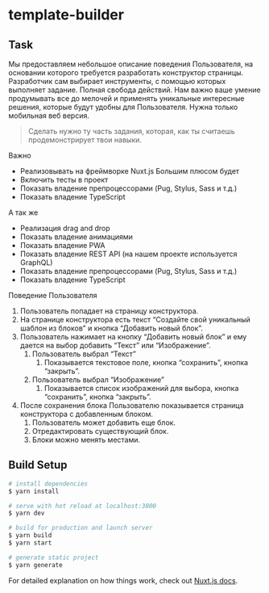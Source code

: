 # template-builder

## Task
Мы предоставляем небольшое описание поведения Пользователя, на основании которого требуется разработать конструктор страницы.
Разработчик сам выбирает инструменты, с помощью которых выполняет задание. Полная свобода действий. Нам важно ваше умение продумывать все до мелочей и применять уникальные интересные решения, которые будут удобны для Пользователя.
Нужна только мобильная веб версия. 


> Сделать нужно ту часть задания, которая, как ты считаешь продемонстрирует твои навыки.


Важно
- Реализовывать на фреймворке Nuxt.js
Большим плюсом будет
- Включить тесты в проект
- Показать владение препроцессорами (Pug, Stylus, Sass и т.д.)
- Показать владение TypeScript


А так же
- Реализация drag and drop
- Показать владение анимациями
- Показать владение PWA
- Показать владение REST API (на нашем проекте используется GraphQL)
- Показать владение препроцессорами (Pug, Stylus, Sass и т.д.)
- Показать владение TypeScript


Поведение Пользователя
1. Пользователь попадает на страницу конструктора.
2. На странице конструктора есть текст “Создайте свой уникальный шаблон из блоков” и кнопка “Добавить новый блок”.
3. Пользователь нажимает на кнопку “Добавить новый блок” и ему дается на выбор добавить “Текст” или “Изображение”.
    1. Пользователь выбрал “Текст”
        1. Показывается текстовое поле, кнопка “сохранить”, кнопка “закрыть”.
    2. Пользователь выбрал “Изображение”
        1. Показывается список изображений для выбора, кнопка “сохранить”, кнопка “закрыть”.
4. После сохранения блока Пользователю показывается страница конструктора с добавленным блоком.
    1. Пользователь может добавить еще блок.
    2. Отредактировать существующий блок.
    3. Блоки можно менять местами.

## Build Setup

```bash
# install dependencies
$ yarn install

# serve with hot reload at localhost:3000
$ yarn dev

# build for production and launch server
$ yarn build
$ yarn start

# generate static project
$ yarn generate
```

For detailed explanation on how things work, check out [Nuxt.js docs](https://nuxtjs.org).
